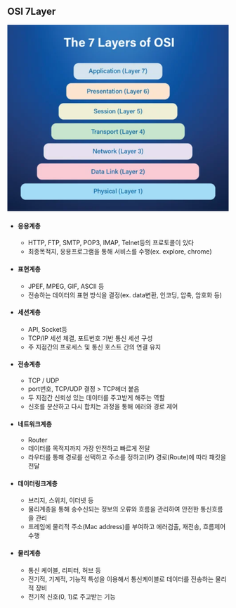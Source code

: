 ## OSI 7Layer
![img.png](../assets/OSI7Layer.png)
- #### 응용계층
    - HTTP, FTP, SMTP, POP3, IMAP, Telnet등의 프로토콜이 있다
    - 최종목적지, 응용프로그램을 통해 서비스를 수행(ex. explore, chrome)
- #### 표현계층
    - JPEF, MPEG, GIF, ASCII 등
    - 전송하는 데이터의 표현 방식을 결정(ex. data변환, 인코딩, 압축, 암호화 등)
- #### 세션계층
    - API, Socket등
    - TCP/IP 세션 체결, 포트번호 기반 통신 세션 구성
    - 주 지점간의 프로세스 및 통신 호스트 간의 연결 유지
- #### 전송계층
    - TCP / UDP
    - port번호, TCP/UDP 결정 > TCP헤더 붙음
    - 두 지점간 신뢰성 있는 데이터를 주고받게 해주는 역할
    - 신호를 분산하고 다시 합치는 과정을 통해 에러와 경로 제어
- #### 네트워크계층
    - Router
    - 데이터를 목적지까지 가장 안전하고 빠르게 전달
    - 라우터를 통해 경로를 선택하고 주소를 정하고(IP) 경로(Route)에 따라 패킷을 전달
- #### 데이터링크계층
    - 브리지, 스위치, 이더넷 등
    - 물리계층을 통해 송수신되는 정보의 오류와 흐름을 관리하여 안전한 통신흐름을 관리
    - 프레임에 물리적 주소(Mac address)를 부여하고 에러검출, 재전송, 흐름제어 수행
- #### 물리계층
    - 통신 케이블, 리피터, 허브 등
    - 전기적, 기계적, 기능적 특성을 이용해서 통신케이블로 데이터를 전송하는 물리적 장비
    - 전기적 신호(0, 1)로 주고받는 기능
